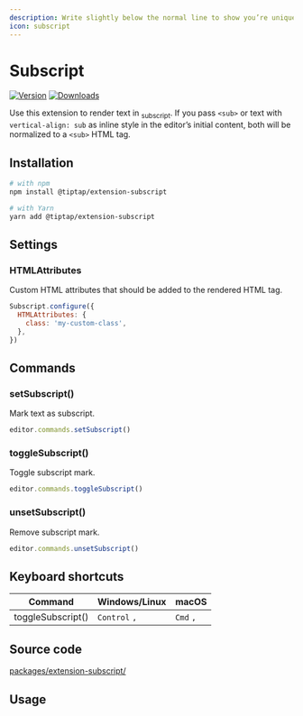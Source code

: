 ```yaml
---
description: Write slightly below the normal line to show you’re unique.
icon: subscript
---
```


# Subscript
[![Version](https://img.shields.io/npm/v/@tiptap/extension-subscript.svg?label=version)](https://www.npmjs.com/package/@tiptap/extension-subscript)
[![Downloads](https://img.shields.io/npm/dm/@tiptap/extension-subscript.svg)](https://npmcharts.com/compare/@tiptap/extension-subscript?minimal=true)

Use this extension to render text in <sub>subscript</sub>. If you pass `<sub>` or text with `vertical-align: sub` as inline style in the editor’s initial content, both will be normalized to a `<sub>` HTML tag.

## Installation
```bash
# with npm
npm install @tiptap/extension-subscript

# with Yarn
yarn add @tiptap/extension-subscript
```

## Settings

### HTMLAttributes
Custom HTML attributes that should be added to the rendered HTML tag.

```js
Subscript.configure({
  HTMLAttributes: {
    class: 'my-custom-class',
  },
})
```

## Commands

### setSubscript()
Mark text as subscript.

```js
editor.commands.setSubscript()
```

### toggleSubscript()
Toggle subscript mark.

```js
editor.commands.toggleSubscript()
```

### unsetSubscript()
Remove subscript mark.

```js
editor.commands.unsetSubscript()
```

## Keyboard shortcuts
| Command           | Windows/Linux      | macOS          |
| ----------------- | ------------------ | -------------- |
| toggleSubscript() | `Control`&nbsp;`,` | `Cmd`&nbsp;`,` |

## Source code
[packages/extension-subscript/](https://github.com/ueberdosis/tiptap/blob/main/packages/extension-subscript/)

## Usage
<tiptap-demo name="Marks/Subscript"></tiptap-demo>
